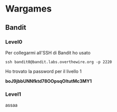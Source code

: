 # Wargames

## Bandit

### Level0
Per collegarmi all'SSH di Bandit ho usato
```
ssh bandit0@bandit.labs.overthewire.org -p 2220
```
Ho trovato la password per il livello 1

**boJ9jbbUNNfktd78OOpsqOltutMc3MY1**

### Level1

assaa